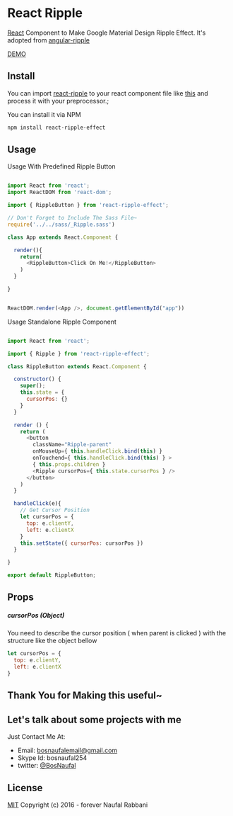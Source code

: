 # React Ripple
[React](http://facebook.github.io/react) Component to Make Google Material Design Ripple Effect. It's adopted from [angular-ripple](https://github.com/nelsoncash/angular-ripple)

[DEMO](https://bosnaufal.github.io/react-ripple)

## Install
You can import [react-ripple](./src/js/components/index.js) to your react component file like [this](./src/js/components/app.js) and process it with your preprocessor.;


You can install it via NPM
```bash
npm install react-ripple-effect
```


## Usage
Usage With Predefined Ripple Button
```javascript

import React from 'react';
import ReactDOM from 'react-dom';

import { RippleButton } from 'react-ripple-effect';

// Don't Forget to Include The Sass File~
require('../../sass/_Ripple.sass')

class App extends React.Component {

  render(){
    return(
      <RippleButton>Click On Me!</RippleButton>
    )
  }

}


ReactDOM.render(<App />, document.getElementById("app"))


```

Usage Standalone Ripple Component
```javascript

import React from 'react';

import { Ripple } from 'react-ripple-effect';

class RippleButton extends React.Component {

  constructor() {
    super();
    this.state = {
      cursorPos: {}
    }
  }

  render () {
    return (
      <button
        className="Ripple-parent"
        onMouseUp={ this.handleClick.bind(this) }
        onTouchend={ this.handleClick.bind(this) } >
        { this.props.children }
        <Ripple cursorPos={ this.state.cursorPos } />
      </button>
    )
  }

  handleClick(e){
    // Get Cursor Position
    let cursorPos = {
      top: e.clientY,
      left: e.clientX
    }
    this.setState({ cursorPos: cursorPos })
  }

}

export default RippleButton;
```

## Props
##### cursorPos (Object)
You need to describe the cursor position ( when parent is clicked ) with the structure like the object bellow
```javascript
let cursorPos = {
  top: e.clientY,
  left: e.clientX
}
```

## Thank You for Making this useful~

## Let's talk about some projects with me
Just Contact Me At:
- Email: [bosnaufalemail@gmail.com](mailto:bosnaufalemail@gmail.com)
- Skype Id: bosnaufal254
- twitter: [@BosNaufal](https://twitter.com/BosNaufal)

## License
[MIT](http://opensource.org/licenses/MIT)
Copyright (c) 2016 - forever Naufal Rabbani

